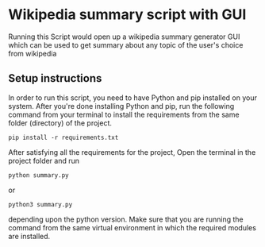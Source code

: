 # Wikipedia summary script with GUI
Running this Script would open up a wikipedia summary generator GUI which can be used to get summary about any topic of the user's choice from wikipedia 

## Setup instructions
In order to run this script, you need to have Python and pip installed on your system. After you're done installing Python and pip, run the following command from your terminal to install the requirements from the same folder (directory) of the project.
```
pip install -r requirements.txt
```

After satisfying all the requirements for the project, Open the terminal in the project folder and run
```
python summary.py
```
or
```
python3 summary.py
```
depending upon the python version. Make sure that you are running the command from the same virtual environment in which the required modules are installed.


